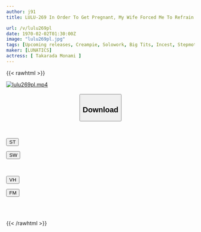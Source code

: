```yaml
---
author: j91
title: LULU-269 In Order To Get Pregnant, My Wife Forced Me To Refrain From Masturbation, And When My Balls Were About To Explode With My Violent Sperm, I Couldn't Resist The Big Breasts In Front Of Me, So Even After I Had Sex With Her, I Continued Thrusting And Thrusting, Making Sure To Impregnate My Big-breasted Mother-in-law. Ta…. Monami Takarada

url: /v/lulu269pl
date: 1970-02-02T01:30:00Z
image: "lulu269pl.jpg"
tags: [Upcoming releases, Creampie, Solowork, Big Tits, Incest, Stepmother	]
maker: [LUNATICS]
actress: [ Takarada Monami ]
---
```



{{< rawhtml >}}

<div class="video" data-videoid="pending_link.html">
    <a href="javascript:;">
        <img src="/v/lulu269pl/lulu269pl.jpg" width="WIDTH" height="HEIGHT" alt="lulu269pl.mp4" loading="lazy">
    </a>
</div>

<script type="text/javascript" src="https://j91.asia/asset/on-demand-pend.js"></script>

<br>
  <link rel="stylesheet" href="https://j91.asia/asset/bs5.css">
  
  <center>
  <button class="btn btn-primary" type="button" data-bs-toggle="collapse" data-bs-target=".multi-collapse" aria-expanded="false" aria-controls="multiCollapseExample1 multiCollapseExample2"><h2>Download</h2></button></center>
</p>
<div class="row">
  <div class="col">
    <div class="collapse multi-collapse" id="multiCollapseExample1">
      <div class="card card-body">
	      	      <br>
<div class="buttons">  
<p><a href="https://j91.asia/pending_link.html" target="_blank"><button class="btn-hover color-3"><i class="fa fa-download"></i> ST</button></a></p>
<p><a href="https://j91.asia/pending_link.html" target="_blank"><button class="btn-hover color-2"><i class="fa fa-download"></i> SW</button></a></p></div>
    </div>
  </div>
</div>
  <div class="col">
    <div class="collapse multi-collapse" id="multiCollapseExample2">
      <div class="card card-body">
	      <br>
<div class="buttons">
<p><a href="https://j91.asia/pending_link.html" target="_blank"><button class="btn-hover color-9"><i class="fa fa-download"></i> VH</button></a></p>
<p><a href="https://j91.asia/pending_link.html" target="_blank"><button class="btn-hover color-8"><i class="fa fa-download"></i> FM</button></a></p></div>
<br><br>
      </div>
    </div>
  </div>
</div>

{{< /rawhtml >}}